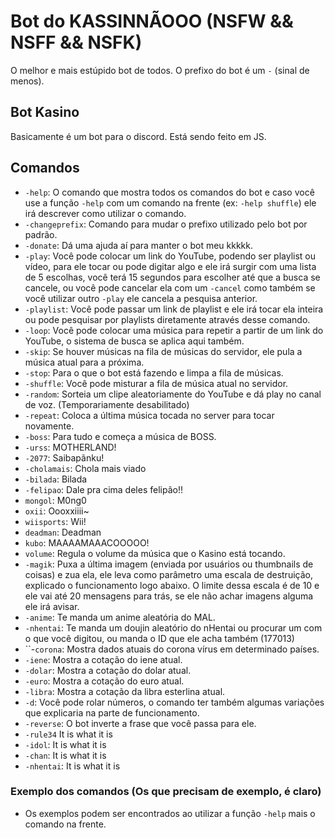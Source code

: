 # Bot do KASSINNÃOOO (NSFW && NSFF && NSFK)

O melhor e mais estúpido bot de todos. O prefixo do bot é um ``-`` (sinal de menos).

## Bot Kasino

Basicamente é um bot para o discord. Está sendo feito em JS.

## Comandos
- ``-help``: O comando que mostra todos os comandos do bot e caso você use a função ``-help`` com um comando na frente (ex: ``-help shuffle``) ele irá descrever como utilizar o comando.
- ``-changeprefix``: Comando para mudar o prefixo utilizado pelo bot por padrão.
- ``-donate``: Dá uma ajuda aí para manter o bot meu kkkkk.
- ``-play``: Você pode colocar um link do YouTube, podendo ser playlist ou vídeo, para ele tocar ou pode digitar algo e ele irá surgir com uma lista de 5 escolhas, você terá 15 segundos para escolher até que a busca se cancele, ou você pode cancelar ela com um ``-cancel`` como também se você utilizar outro ``-play`` ele cancela a pesquisa anterior.
- ``-playlist``: Você pode passar um link de playlist e ele irá tocar ela inteira ou pode pesquisar por playlists diretamente através desse comando.
- ``-loop``: Você pode colocar uma música para repetir a partir de um link do YouTube, o sistema de busca se aplica aqui também.
- ``-skip``: Se houver músicas na fila de músicas do servidor, ele pula a música atual para a próxima.
- ``-stop``: Para o que o bot está fazendo e limpa a fila de músicas.
- ``-shuffle``: Você pode misturar a fila de música atual no servidor.
- ``-random``: Sorteia um clipe aleatoriamente do YouTube e dá play no canal de voz. (Temporariamente desabilitado)
- ``-repeat``: Coloca a última música tocada no server para tocar novamente.
- ``-boss``: Para tudo e começa a música de BOSS.
- ``-urss``: MOTHERLAND!
- ``-2077``: Saibapãnku!
- ``-cholamais``: Chola mais viado
- ``-bilada``: Bilada
- ``-felipao``: Dale pra cima deles felipão!!
- ``mongol``: M0ng0
- ``oxii``: Oooxxiiii~
- ``wiisports``: Wii!
- ``deadman``: Deadman
- ``kubo``: MAAAAMAAACOOOOO!
- ``volume``: Regula o volume da música que o Kasino está tocando.
- ``-magik``: Puxa a última imagem (enviada por usuários ou thumbnails de coisas) e zua ela, ele leva como parâmetro uma escala de destruição, explicado o funcionamento logo abaixo. O limite dessa escala é de 10 e ele vai até 20 mensagens para trás, se ele não achar imagens alguma ele irá avisar.
- ``-anime``: Te manda um anime aleatória do MAL.
- ``-nhentai``: Te manda um doujin aleatório do nHentai ou procurar um com o que você digitou, ou manda o ID que ele acha também (177013)
- ``-`corona`: Mostra dados atuais do corona vírus em determinado países. 
- ``-iene``: Mostra a cotação do iene atual.
- ``-dolar``: Mostra a cotação do dolar atual.
- ``-euro``: Mostra a cotação do euro atual.
- ``-libra``: Mostra a cotação da libra esterlina atual.
- ``-d``: Você pode rolar números, o comando ter também algumas variações que explicaria na parte de funcionamento.
- ``-reverse``: O bot inverte a frase que você passa para ele.
- ``-rule34`` It is what it is
- ``-idol``: It is what it is
- ``-chan``: It is what it is
- ``-nhentai``: It is what it is

### Exemplo dos comandos (Os que precisam de exemplo, é claro)
- Os exemplos podem ser encontrados ao utilizar a função ``-help`` mais o comando na frente.

